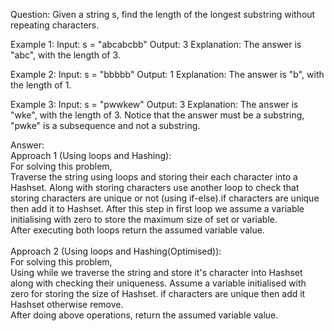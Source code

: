 Question:
Given a string s, find the length of the longest substring without repeating characters.

Example 1:
Input: s = "abcabcbb"
Output: 3
Explanation: The answer is "abc", with the length of 3.

Example 2:
Input: s = "bbbbb"
Output: 1
Explanation: The answer is "b", with the length of 1.

Example 3:
Input: s = "pwwkew"
Output: 3
Explanation: The answer is "wke", with the length of 3.
Notice that the answer must be a substring, "pwke" is a subsequence and not a substring.


Answer:<br/>
Approach 1 (Using loops and Hashing):<br/>
For solving this problem,<br/>
Traverse the string using loops and storing their each character into a Hashset. Along with storing characters use another loop to check that storing characters are unique or not (using if-else).if characters are unique then add it to Hashset. After this step in first loop we assume a variable initialising with zero to store the maximum size of set or variable. <br/>
After executing both loops return the assumed variable value.
<br/>
<br/>
Approach 2 (Using loops and Hashing(Optimised)):<br/>
For solving this problem,<br/>
Using while we traverse the string and store it's character into Hashset along with checking their uniqueness. Assume a variable initialised with zero for storing the size of Hashset. if characters are unique then add it Hashset otherwise remove.<br/>
After doing above operations, return the assumed variable value.
